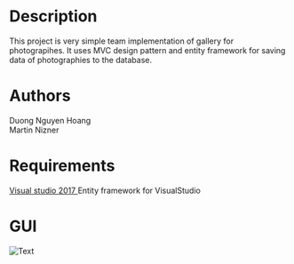 # Description
This project is very simple team implementation of gallery for photograpihes. It uses MVC design pattern and entity framework for saving data of photographies to the database.

# Authors
Duong Nguyen Hoang <br>
Martin Nizner

# Requirements
<a href="https://www.visualstudio.com/cs/downloads/?rr=https%3A%2F%2Fwww.google.cz%2F"> Visual studio 2017 </a>
Entity framework for VisualStudio

# GUI
![Text](https://i.imgur.com/Srid9SZ.jpg"GUI")
